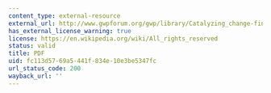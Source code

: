 ```yaml
---
content_type: external-resource
external_url: http://www.gwpforum.org/gwp/library/Catalyzing_change-final.pdf
has_external_license_warning: true
license: https://en.wikipedia.org/wiki/All_rights_reserved
status: valid
title: PDF
uid: fc113d57-69a5-441f-834e-10e3be5347fc
url_status_code: 200
wayback_url: ''
---
```

